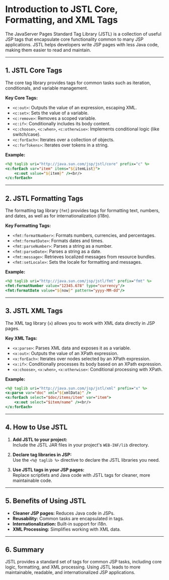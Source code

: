 # Introduction to JSTL Core, Formatting, and XML Tags

The JavaServer Pages Standard Tag Library (JSTL) is a collection of useful JSP tags that encapsulate core functionality common to many JSP applications. JSTL helps developers write JSP pages with less Java code, making them easier to read and maintain.

---

## 1. JSTL Core Tags

The core tag library provides tags for common tasks such as iteration, conditionals, and variable management.

**Key Core Tags:**

- `<c:out>`: Outputs the value of an expression, escaping XML.
- `<c:set>`: Sets the value of a variable.
- `<c:remove>`: Removes a scoped variable.
- `<c:if>`: Conditionally includes its body content.
- `<c:choose>`, `<c:when>`, `<c:otherwise>`: Implements conditional logic (like switch/case).
- `<c:forEach>`: Iterates over a collection of objects.
- `<c:forTokens>`: Iterates over tokens in a string.

**Example:**

```jsp
<%@ taglib uri="http://java.sun.com/jsp/jstl/core" prefix="c" %>
<c:forEach var="item" items="${itemList}">
    <c:out value="${item}" /><br/>
</c:forEach>
```

---

## 2. JSTL Formatting Tags

The formatting tag library (`fmt`) provides tags for formatting text, numbers, and dates, as well as for internationalization (i18n).

**Key Formatting Tags:**

- `<fmt:formatNumber>`: Formats numbers, currencies, and percentages.
- `<fmt:formatDate>`: Formats dates and times.
- `<fmt:parseNumber>`: Parses a string as a number.
- `<fmt:parseDate>`: Parses a string as a date.
- `<fmt:message>`: Retrieves localized messages from resource bundles.
- `<fmt:setLocale>`: Sets the locale for formatting and messages.

**Example:**

```jsp
<%@ taglib uri="http://java.sun.com/jsp/jstl/fmt" prefix="fmt" %>
<fmt:formatNumber value="12345.678" type="currency"/>
<fmt:formatDate value="${now}" pattern="yyyy-MM-dd"/>
```

---

## 3. JSTL XML Tags

The XML tag library (`x`) allows you to work with XML data directly in JSP pages.

**Key XML Tags:**

- `<x:parse>`: Parses XML data and exposes it as a variable.
- `<x:out>`: Outputs the value of an XPath expression.
- `<x:forEach>`: Iterates over nodes selected by an XPath expression.
- `<x:if>`: Conditionally processes its body based on an XPath expression.
- `<x:choose>`, `<x:when>`, `<x:otherwise>`: Conditional processing with XPath.

**Example:**

```jsp
<%@ taglib uri="http://java.sun.com/jsp/jstl/xml" prefix="x" %>
<x:parse var="doc" xml="${xmlData}" />
<x:forEach select="$doc/items/item" var="item">
    <x:out select="$item/name" /><br/>
</x:forEach>
```

---

## 4. How to Use JSTL

1. **Add JSTL to your project:**  
     Include the JSTL JAR files in your project's `WEB-INF/lib` directory.

2. **Declare tag libraries in JSP:**  
     Use the `<%@ taglib %>` directive to declare the JSTL libraries you need.

3. **Use JSTL tags in your JSP pages:**  
     Replace scriptlets and Java code with JSTL tags for cleaner, more maintainable code.

---

## 5. Benefits of Using JSTL

- **Cleaner JSP pages:** Reduces Java code in JSPs.
- **Reusability:** Common tasks are encapsulated in tags.
- **Internationalization:** Built-in support for i18n.
- **XML Processing:** Simplifies working with XML data.

---

## 6. Summary

JSTL provides a standard set of tags for common JSP tasks, including core logic, formatting, and XML processing. Using JSTL leads to more maintainable, readable, and internationalized JSP applications.
